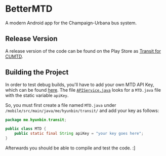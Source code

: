 # BetterMTD
A modern Android app for the Champaign-Urbana bus system. 

## Release Version
A release version of the code can be found on the Play Store as [Transit for CUMTD](https://play.google.com/store/apps/details?id=me.hyunbin.transit).

## Building the Project
In order to test debug builds, you'll have to add your own MTD API Key, which can be found [here](https://developer.cumtd.com/).
The file <code>[APIService.java](https://github.com/hyunbin/BetterMTD/blob/master/mobile/src/main/java/me/hyunbin/transit/ApiService.java#L22)</code> looks for a <code>MTD.java</code> file with the static variable <code>apiKey</code>. 

So, you must first create a file named <code>MTD.java</code> under <code>/mobile/src/main/java/me/hyunbin/transit/</code> and add your key as follows:

```java
package me.hyunbin.transit;

public class MTD {
    public static final String apiKey = "your key goes here";
}

```

Afterwards you should be able to compile and test the code. :]
